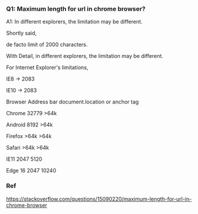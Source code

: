 ### Q1: Maximum length for url in chrome browser?
A1: In different explorers, the limitation may be different.

Shortly said,

de facto limit of 2000 characters.

With Detail, in different explorers, the limitation may be different.

For Internet Explorer's limitations,

IE8 -> 2083

IE10 -> 2083

Browser     Address bar   document.location or anchor tag

Chrome          32779           >64k

Android          8192           >64k

Firefox          >64k           >64k

Safari           >64k           >64k

IE11             2047           5120

Edge 16          2047          10240

### Ref
https://stackoverflow.com/questions/15090220/maximum-length-for-url-in-chrome-browser
